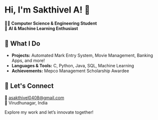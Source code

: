 # Hi, I'm Sakthivel A! 👋

👨‍🎓 **Computer Science & Engineering Student**  
🚀 **AI & Machine Learning Enthusiast**

## 🚀 What I Do

- **Projects:** Automated Mark Entry System, Movie Management, Banking Apps, and more!
- **Languages & Tools:** C, Python, Java, SQL, Machine Learning
- **Achievements:** Mepco Management Scholarship Awardee

## 🌟 Let's Connect

📧 [asakthivel0408@gmail.com](mailto:asakthivel0408@gmail.com)  
📍 Virudhunagar, India

Explore my work and let’s innovate together!
